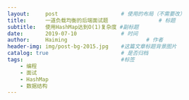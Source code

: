 ```yaml
---
layout:     post   				    # 使用的布局（不需要改）
title:      一道负载均衡的后端面试题				# 标题 
subtitle:   使用HashMap达到O(1)复杂度 #副标题
date:       2019-07-10 				# 时间
author:     Haiming 						# 作者
header-img: img/post-bg-2015.jpg 	#这篇文章标题背景图片
catalog: true 						# 是否归档
tags:								#标签
    - 编程
    - 面试
    - HashMap
    - 数据结构
---
```

